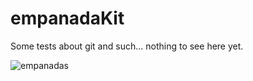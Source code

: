 # empanadaKit
Some tests about git and such... nothing to see here yet.


![empanadas](https://cdn.meme.am/instances/500x/64746247.jpg)


